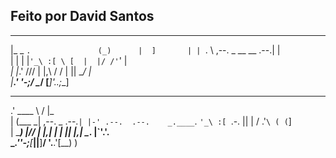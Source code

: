 ## Feito por David Santos

 ______                  _        __       
|_   _ `.               (_)      |  ]      
  | | `. \ ,--.  _   __ __   .--.| |       
  | |  | |`'_\ :[ \ [  |  |/ /'`\' |       
 _| |_.' /// | |,\ \/ / | || \__/  |       
|______.' \'-;__/ \__/ [___]'.__.;__]      
  ______                 _                 
.' ____ \               / |_               
| (___ \_| ,--.  _ .--.`| |-' .--.  .--.   
 _.____`. `'_\ :[ `.-. || | / .'`\ ( (`\]  
| \____) |// | |,| | | || |,| \__. |`'.'.  
 \______.'\'-;__[___||__]__/ '.__.'[\__) ) 
                                           
